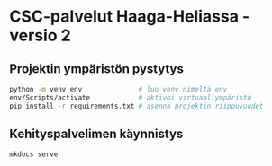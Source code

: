 # CSC-palvelut Haaga-Heliassa - versio 2

## Projektin ympäristön pystytys
```bash
python -m venv env              # luo venv nimeltä env
env/Scripts/activate            # aktivoi virtuaaliympäristö
pip install -r requirements.txt # asenna projektin riippuvuudet
```

## Kehityspalvelimen käynnistys
```bash
mkdocs serve
```